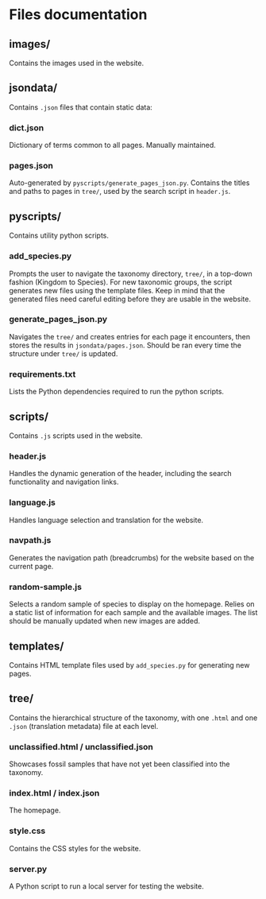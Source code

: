 # Files documentation

## images/
Contains the images used in the website.

## jsondata/
Contains `.json` files that contain static data:
### dict.json
Dictionary of terms common to all pages. Manually maintained.
### pages.json
Auto-generated by `pyscripts/generate_pages_json.py`. Contains the  titles and paths to pages in `tree/`, used by the search script in `header.js`.

## pyscripts/
Contains utility python scripts.
### add_species.py
Prompts the user to navigate the taxonomy directory, `tree/`, in a top-down fashion (Kingdom to Species). For new taxonomic groups, the script generates new files using the template files. Keep in mind that the generated files need careful editing before they are usable in the website.
### generate_pages_json.py
Navigates the `tree/` and creates entries for each page it encounters, then stores the results in `jsondata/pages.json`. Should be ran every time the structure under `tree/` is updated.
### requirements.txt
Lists the Python dependencies required to run the python scripts.

## scripts/
Contains `.js` scripts used in the website.
### header.js
Handles the dynamic generation of the header, including the search functionality and navigation links.
### language.js
Handles language selection and translation for the website.
### navpath.js
Generates the navigation path (breadcrumbs) for the website based on the current page.
### random-sample.js
Selects a random sample of species to display on the homepage. Relies on a static list of information for each sample and the available images. The list should be manually updated when new images are added.

## templates/
Contains HTML template files used by `add_species.py` for generating new pages.

## tree/
Contains the hierarchical structure of the taxonomy, with one `.html` and one `.json` (translation metadata) file at each level.

### unclassified.html / unclassified.json
Showcases fossil samples that have not yet been classified into the taxonomy.

### index.html / index.json
The homepage.

### style.css
Contains the CSS styles for the website.

### server.py
A Python script to run a local server for testing the website.